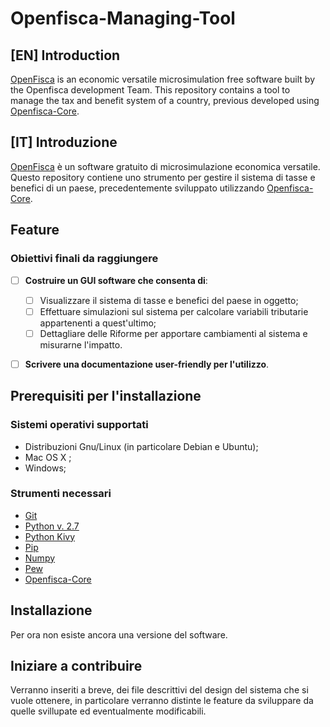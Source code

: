 # Openfisca-Managing-Tool
## [EN] Introduction
[OpenFisca](https://github.com/openfisca) is an economic versatile microsimulation free software built by the Openfisca development Team. This repository contains a tool to manage the tax and benefit system of a country, previous developed using [Openfisca-Core](https://github.com/openfisca/openfisca-core).
## [IT] Introduzione
[OpenFisca](https://github.com/openfisca) è un software gratuito di microsimulazione economica versatile. Questo repository contiene uno strumento per gestire il sistema di tasse e benefici di un paese, precedentemente sviluppato utilizzando [Openfisca-Core](https://github.com/openfisca/openfisca-core).
## Feature
### Obiettivi finali da raggiungere 
- [ ] __Costruire un GUI software che consenta di__:
	- [ ] Visualizzare il sistema di tasse e benefici del paese in oggetto;
	- [ ] Effettuare simulazioni sul sistema per calcolare variabili tributarie appartenenti a quest'ultimo;
	- [ ] Dettagliare delle Riforme per apportare cambiamenti al sistema e misurarne l'impatto.
- [ ] __Scrivere una documentazione user-friendly per l'utilizzo__. 


## Prerequisiti per l'installazione
### Sistemi operativi supportati
* Distribuzioni Gnu/Linux (in particolare Debian e Ubuntu);
* Mac OS X ;
* Windows;
### Strumenti necessari
* [Git](https://git-scm.com/)
* [Python v. 2.7](https://www.python.org/download/releases/2.7/)
* [Python Kivy](https://kivy.org/#home)
* [Pip](https://pip.pypa.io/en/stable/installing/)
* [Numpy](https://pypi.python.org/pypi/numpy)
* [Pew](https://pypi.python.org/pypi/pew/)
* [Openfisca-Core](https://github.com/openfisca/openfisca-core)
## Installazione
Per ora non esiste ancora una versione del software.
## Iniziare a contribuire
Verranno inseriti a breve, dei file descrittivi del design del sistema che si vuole ottenere, in particolare verranno distinte le feature da sviluppare da quelle svillupate ed eventualmente modificabili.
